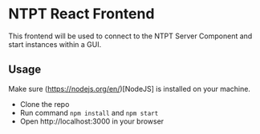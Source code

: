 # NTPT React Frontend

This frontend will be used to connect to the NTPT Server Component and start instances within a GUI.

## Usage
Make sure (https://nodejs.org/en/)[NodeJS] is installed on your machine.
* Clone the repo
* Run command `npm install` and `npm start`
* Open http://localhost:3000 in your browser
